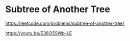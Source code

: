 # Subtree of Another Tree

https://leetcode.com/problems/subtree-of-another-tree/

https://youtu.be/E36O5SWp-LE
